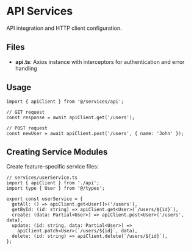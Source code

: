 # API Services

API integration and HTTP client configuration.

## Files

- **api.ts**: Axios instance with interceptors for authentication and error handling

## Usage

```tsx
import { apiClient } from '@/services/api';

// GET request
const response = await apiClient.get('/users');

// POST request
const newUser = await apiClient.post('/users', { name: 'John' });
```

## Creating Service Modules

Create feature-specific service files:

```tsx
// services/userService.ts
import { apiClient } from './api';
import type { User } from '@/types';

export const userService = {
  getAll: () => apiClient.get<User[]>('/users'),
  getById: (id: string) => apiClient.get<User>(`/users/${id}`),
  create: (data: Partial<User>) => apiClient.post<User>('/users', data),
  update: (id: string, data: Partial<User>) => 
    apiClient.patch<User>(`/users/${id}`, data),
  delete: (id: string) => apiClient.delete(`/users/${id}`),
};
```
